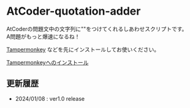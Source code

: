 # AtCoder-quotation-adder

AtCoderの問題文中の文字列に""をつけてくれるしあわせスクリプトです。  
A問題がもっと爆速になるね！

[Tampermonkey](https://chromewebstore.google.com/detail/tampermonkey/dhdgffkkebhmkfjojejmpbldmpobfkfo?hl=ja) などを先にインストールしてお使いください。

[Tampermonkeyへのインストール](https://github.com/burioden/AtCoder-quotation-adder/blob/main/script.user.js)


## 更新履歴
- 2024/01/08 : ver1.0 release